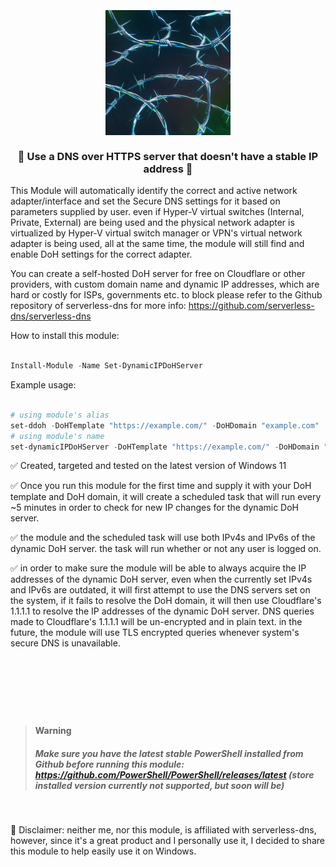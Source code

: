 <h3 align="center">
  <br>
  <a href="https://github.com/HotCakeX/Set-DynamicIPDoHServer"><img src="https://raw.githubusercontent.com/HotCakeX/Set-DynamicIPDoHServer/main/fdsf.jpg" alt="Avatar" width="200"></a>
  <br />
  <br>
  💎 Use a DNS over HTTPS server that doesn't have a stable IP address 💎
  <br>
</h3>



This Module will automatically identify the correct and active network adapter/interface and set the Secure DNS settings for it based on parameters supplied by user.
even if Hyper-V virtual switches (Internal, Private, External) are being used and the physical network adapter is virtualized by Hyper-V virtual switch manager or
VPN's virtual network adapter is being used, all at the same time, the module will still find and enable DoH settings for the correct adapter.

You can create a self-hosted DoH server for free on Cloudflare or other providers, with custom domain name and dynamic IP addresses, which are hard or costly for ISPs, governments etc. to block
please refer to the Github repository of serverless-dns for more info: https://github.com/serverless-dns/serverless-dns


How to install this module:

```PowerShell

Install-Module -Name Set-DynamicIPDoHServer

```

Example usage:


```PowerShell

# using module's alias
set-ddoh -DoHTemplate "https://example.com/" -DoHDomain "example.com"
# using module's name
set-dynamicIPDoHServer -DoHTemplate "https://example.com/" -DoHDomain "example.com"

```



✅ Created, targeted and tested on the latest version of Windows 11

✅ Once you run this module for the first time and supply it with your DoH template and DoH domain, it will create a scheduled task that will run every ~5 minutes
in order to check for new IP changes for the dynamic DoH server.

✅ the module and the scheduled task will use both IPv4s and IPv6s of the dynamic DoH server. the task will run whether or not any user is logged on.

✅ in order to make sure the module will be able to always acquire the IP addresses of the dynamic DoH server, even when the currently set IPv4s and IPv6s are outdated,
it will first attempt to use the DNS servers set on the system, if it fails to resolve the DoH domain, it will then use Cloudflare's 1.1.1.1 to resolve the IP addresses of the dynamic DoH server.
DNS queries made to Cloudflare's 1.1.1.1 will be un-encrypted and in plain text. in the future, the module will use TLS encrypted queries whenever system's secure DNS is unavailable.

<h1> <br> </h1>
</br>

> __Warning__  <h5> Make sure you have the latest stable PowerShell installed from Github before running this module: https://github.com/PowerShell/PowerShell/releases/latest
(store installed version currently not supported, but soon will be)</h5>

 </br>


🏴 Disclaimer: neither me, nor this module, is affiliated with serverless-dns, however, since it's a great product and I personally use it, I decided to share this module to help easily use it on Windows.
